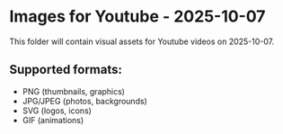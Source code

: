 # Images for Youtube - 2025-10-07

This folder will contain visual assets for Youtube videos on 2025-10-07.

## Supported formats:
- PNG (thumbnails, graphics)
- JPG/JPEG (photos, backgrounds)
- SVG (logos, icons)
- GIF (animations)
